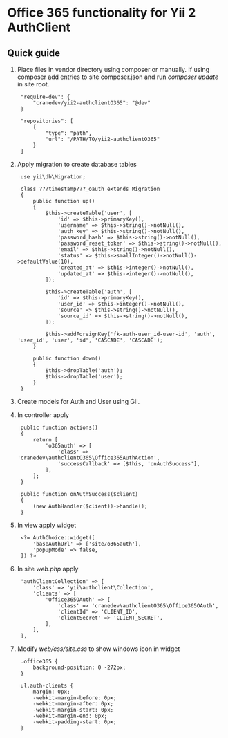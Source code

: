 Office 365 functionality for Yii 2 AuthClient
=============================================

Quick guide
-----------

1. Place files in vendor directory using composer or manually. If using composer add entries to site composer.json and run _composer update_ in site root.

        "require-dev": {
        	"cranedev/yii2-authclientO365": "@dev"
        }
        
        "repositories": [
            {
                "type": "path",
                "url": "/PATH/TO/yii2-authclientO365"
            }
        ]

2. Apply migration to create database tables

        use yii\db\Migration;
        
        class ???timestamp???_oauth extends Migration
        {
            public function up()
            {
                $this->createTable('user', [
                    'id' => $this->primaryKey(),
                    'username' => $this->string()->notNull(),
                    'auth_key' => $this->string()->notNull(),
                    'password_hash' => $this->string()->notNull(),
                    'password_reset_token' => $this->string()->notNull(),
                    'email' => $this->string()->notNull(),
                    'status' => $this->smallInteger()->notNull()->defaultValue(10),
                    'created_at' => $this->integer()->notNull(),
                    'updated_at' => $this->integer()->notNull(),
                ]);
        
                $this->createTable('auth', [
                    'id' => $this->primaryKey(),
                    'user_id' => $this->integer()->notNull(),
                    'source' => $this->string()->notNull(),
                    'source_id' => $this->string()->notNull(),
                ]);
        
                $this->addForeignKey('fk-auth-user_id-user-id', 'auth', 'user_id', 'user', 'id', 'CASCADE', 'CASCADE');
            }
        
            public function down()
            {
                $this->dropTable('auth');
                $this->dropTable('user');
            }
        }

3. Create models for Auth and User using GII.

4. In controller apply

        public function actions()
        {
            return [
                'o365auth' => [
                    'class' => 'cranedev\authclientO365\Office365AuthAction',
                    'successCallback' => [$this, 'onAuthSuccess'],
                ],
            ];
        }
    
        public function onAuthSuccess($client)
        {
            (new AuthHandler($client))->handle();
        }

5. In view apply widget

        <?= AuthChoice::widget([
            'baseAuthUrl' => ['site/o365auth'],
            'popupMode' => false,
        ]) ?>
        
6. In site _web.php_ apply

        'authClientCollection' => [
            'class' => 'yii\authclient\Collection',
            'clients' => [
                'Office365OAuth' => [
                    'class' => 'cranedev\authclientO365\Office365OAuth',
                    'clientId' => 'CLIENT_ID',
                    'clientSecret' => 'CLIENT_SECRET',
                ],
            ],
        ],
        
7. Modify _web/css/site.css_ to show windows icon in widget

        .office365 {
            background-position: 0 -272px;
        }
        
        ul.auth-clients {
            margin: 0px;
            -webkit-margin-before: 0px;
            -webkit-margin-after: 0px;
            -webkit-margin-start: 0px;
            -webkit-margin-end: 0px;
            -webkit-padding-start: 0px;
        }
